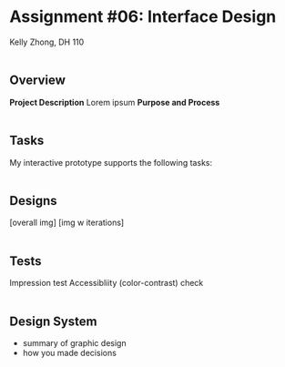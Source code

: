 # Assignment #06: Interface Design
Kelly Zhong, DH 110
<br><br>

## Overview
**Project Description**
Lorem ipsum
**Purpose and Process**
<br><br>

## Tasks
My interactive prototype supports the following tasks:
<br><br>

## Designs
[overall img]
[img w iterations]
<br><br>

## Tests
Impression test 
Accessibliity (color-contrast) check
<br><br>

## Design System
- summary of graphic design 
- how you made decisions 
